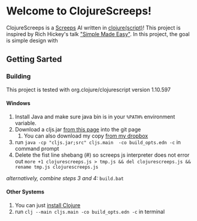 # Welcome to ClojureScreeps!
ClojureScreeps is a [Screeps](https://screeps.com/) AI written in [clojure(script)](https://clojurescript.org/)! 
This project is inspired by Rich Hickey's talk ["Simple Made Easy"](https://www.infoq.com/presentations/Simple-Made-Easy/). In this project, the goal is simple design with

## Getting Sarted
### Building
This project is tested with org.clojure/clojurescript version 1.10.597
#### Windows
1. Install Java and make sure java bin is in your `%PATH%` environment variable.
1. Download a cljs.jar [from this page](https://github.com/clojure/clojurescript/releases)
into the git page
    1. You can also download my copy [from my dropbox](https://www.dropbox.com/s/6zqu2oun6p86kmn/cljs.jar?dl=1)
3. run `java -cp "cljs.jar;src" cljs.main  -co build_opts.edn -c` in command prompt
4. Delete the fist line shebang (#) so screeps js interpreter does not error out
`more +1 clojurescreeps.js > tmp.js && del clojurescreeps.js && rename tmp.js clojurescreeps.js`

_alternatively, combine steps 3 and 4:_ `build.bat`

#### Other Systems
1. You can just [install Clojure](https://clojure.org/guides/getting_started)
2. run `clj --main cljs.main -co build_opts.edn -c` in terminal
